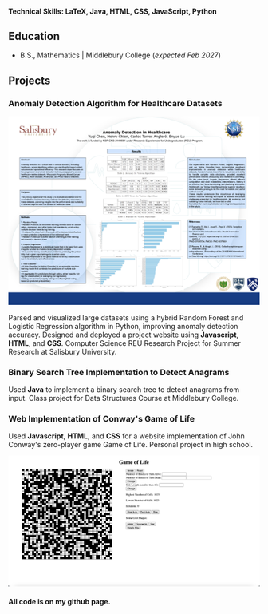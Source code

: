 #### Technical Skills: LaTeX, Java, HTML, CSS, JavaScript, Python

## Education 			        		
- B.S., Mathematics | Middlebury College (_expected Feb 2027_)

## Projects
### Anomaly Detection Algorithm for Healthcare Datasets
![Poster](/assets/anomaly-detection.png)

Parsed and visualized large datasets using a hybrid Random Forest and Logistic Regression algorithm in Python, improving anomaly detection accuracy. Designed and deployed a project website using **Javascript**, **HTML**, and **CSS**. Computer Science REU Research Project for Summer Research at Salisbury University.

### Binary Search Tree Implementation to Detect Anagrams

Used **Java** to implement a binary search tree to detect anagrams from input. Class project for Data Structures Course at Middlebury College.

### Web Implementation of Conway's Game of Life

Used **Javascript**, **HTML**, and **CSS** for a website implementation of John Conway's zero-player game Game of Life. Personal project in high school.

![Game of Life](/assets/game-of-life.png)

#### All code is on my github page.
